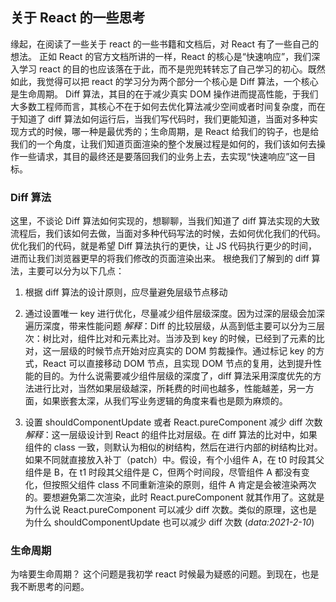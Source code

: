 ## 关于 React 的一些思考

缘起，在阅读了一些关于 react 的一些书籍和文档后，对 React 有了一些自己的想法。
正如 React 的官方文档所讲的一样，React 的核心是“快速响应”，我们深入学习 react 的目的也应该落在于此，而不是兜兜转转忘了自己学习的初心。既然如此，我觉得可以把 react 的学习分为两个部分一个核心是 Diff 算法，一个核心是生命周期。
Diff 算法，其目的在于减少真实 DOM 操作进而提高性能，于我们大多数工程师而言，其核心不在于如何去优化算法减少空间或者时间复杂度，而在于知道了 diff 算法如何运行后，当我们写代码时，我们更能知道，当面对多种实现方式的时候，哪一种是最优秀的；生命周期，是 React 给我们的钩子，也是给我们的一个角度，让我们知道页面渲染的整个发展过程是如何的，我们该如何去操作一些请求，其目的最终还是要落回我们的业务上去，去实现“快速响应”这一目标。

### Diff 算法

这里，不谈论 Diff 算法如何实现的，想聊聊，当我们知道了 diff 算法实现的大致流程后，我们该如何去做，当面对多种代码写法的时候，去如何优化我们的代码。
优化我们的代码，就是希望 Diff 算法执行的更快，让 JS 代码执行更少的时间，进而让我们浏览器更早的将我们修改的页面渲染出来。
根绝我们了解到的 diff 算法，主要可以分为以下几点：

1.  根据 diff 算法的设计原则，应尽量避免层级节点移动

2.  通过设置唯一 key 进行优化，尽量减少组件层级深度。因为过深的层级会加深遍历深度，带来性能问题
    _解释_：Diff 的比较层级，从高到低主要可以分为三层次：树比对，组件比对和元素比对。当涉及到 key 的时候，已经到了元素的比对，这一层级的时候节点开始对应真实的 DOM 剪裁操作。通过标记 key 的方式，React 可以直接移动 DOM 节点，且实现 DOM 节点的复用，达到提升性能的目的。为什么说需要减少组件层级的深度了，diff 算法采用深度优先的方法进行比对，当然如果层级越深，所耗费的时间也越多，性能越差，另一方面，如果嵌套太深，从我们写业务逻辑的角度来看也是颇为麻烦的。

3.  设置 shouldComponentUpdate 或者 React.pureComponent 减少 diff 次数
    _解释_：这一层级设计到 React 的组件比对层级。在 diff 算法的比对中，如果组件的 class 一致，则默认为相似的树结构，然后在进行内部的树结构比对。如果不同就直接放入补丁（patch）中。假设，有个小组件 A，在 t0 时段其父组件是 B，在 t1 时段其父组件是 C，但两个时间段，尽管组件 A 都没有变化，但按照父组件 class 不同重新渲染的原则，组件 A 肯定是会被渲染两次的。要想避免第二次渲染，此时 React.pureComponent 就其作用了。这就是为什么说 React.pureComponent 可以减少 diff 次数。类似的原理，这也是为什么 shouldComponentUpdate 也可以减少 diff 次数 (_data:2021-2-10_)

### 生命周期

为啥要生命周期？ 这个问题是我初学 react 时候最为疑惑的问题。到现在，也是我不断思考的问题。

